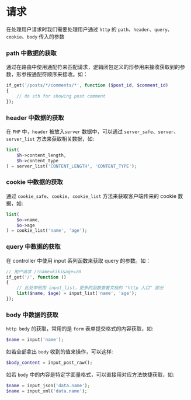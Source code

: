 # 请求

在处理用户请求时我们需要处理用户通过 `http` 的 `path`、`header`、`query`、`cookie`、`body` 传入的参数

### path 中数据的获取

通过在路由中使用通配符来匹配请求，逻辑闭包定义的形参用来接收获取到的参数，形参按通配符顺序来接收。如：
```php
if_get('/posts/*/comments/*', function ($post_id, $comment_id)
{
    // do sth for showing post comment
});
```

### header 中数据的获取
在 `PHP` 中，`header` 被放入`server` 数据中，可以通过 `server_safe`、`server`、`server_list` 方法来获取相关数据，如:
```php
list(
    $h->content_length,
    $h->content_type
) = server_list('CONTENT_LENGTH', 'CONTENT_TYPE');
```

### cookie 中数据的获取
通过 `cookie_safe`、`cookie`、`cookie_list` 方法来获取客户端传来的 cookie 数据，如:
```php
list(
    $o->name,
    $o->age
) = cookie_list('name', 'age');
```

### query 中数据的获取

在 controller 中使用 input 系列函数来获取 query 的参数。如：
```php
// 用户请求 /?name=kiki&age=20
if_get('/', function ()
{
    // 此处举例用 input_list，更多的函数查看文档的 "http 入口" 部分
    list($name, $age) = input_list('name', 'age');
});
```

### body 中数据的获取

`http body` 的获取，常用的是 `form` 表单提交格式的内容获取，如:
```php
$name = input('name');
```
如若全部拿出 `body` 收到的值来操作，可以这样:
```php
$body_content = input_post_raw();
```
如若 `body` 中的内容是特定字面量格式，可以直接用对应方法快捷获取，如:
```php
$name = input_json('data.name');
$name = input_xml('data.name');
```
